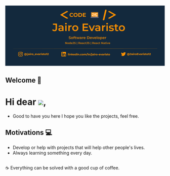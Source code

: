 ![capa_github](/.github/logo.png)

## Welcome :tada:

# Hi dear <img src="https://raw.githubusercontent.com/kaueMarques/kaueMarques/master/hi.gif" width="30px">,
- Good to have you here I hope you like the projects, feel free.

## Motivations :computer:

- Develop or help with projects that will help other people's lives.
- Always learning something every day.

##

:coffee: Everything can be solved with a good cup of coffee.
